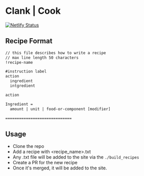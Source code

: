 # Clank | Cook

[![Netlify Status](https://api.netlify.com/api/v1/badges/2b2711c1-a5aa-4327-80ae-56ab53d6bb10/deploy-status)](https://app.netlify.com/sites/cookclank/deploys)

## Recipe Format

```txt
// this file describes how to write a recipe
// max line length 50 characters
!recipe-name

#instruction label
action
  ingredient
  intgredient

action

Ingredient =
  amount | unit | food-or-component [modifier]

=============================
```

## Usage

- Clone the repo
- Add a recipe with  <recipe_name>.txt
- Any .txt file will be added to the site via the `./build_recipes`
- Create a PR for the new recipe
- Once it's merged, it will be added to the site.
```
